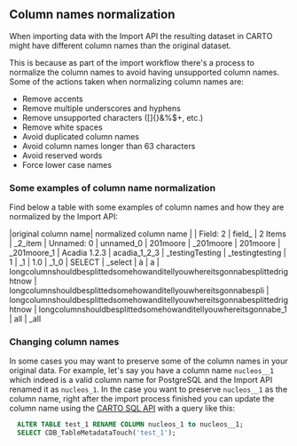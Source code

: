 ## Column names normalization

When importing data with the Import API the resulting dataset in CARTO might have different column names than the original dataset.

This is because as part of the import workflow there's a process to normalize the column names to avoid having unsupported column names. Some of the actions taken when normalizing column names are:

- Remove accents
- Remove multiple underscores and hyphens
- Remove unsupported characters ([]{}&%$+, etc.)
- Remove white spaces
- Avoid duplicated column names
- Avoid column names longer than 63 characters
- Avoid reserved words
- Force lower case names

### Some examples of column name normalization

Find below a table with some examples of column names and how they are normalized by the Import API:

|original column name| normalized column name |
| Field: 2 | field_
| 2 Items | _2_item
| Unnamed: 0 | unnamed_0
| 201moore | _201moore
| 201moore | _201moore_1
| Acadia 1.2.3 | acadia_1_2_3
| _testingTesting | _testingtesting
| 1 | _1
| 1.0 | _1_0
| SELECT | _select
| à | a
| longcolumnshouldbesplittedsomehowanditellyouwhereitsgonnabesplittedrightnow 
    | longcolumnshouldbesplittedsomehowanditellyouwhereitsgonnabespli 
| longcolumnshouldbesplittedsomehowanditellyouwhereitsgonnabesplittedrightnow 
    | longcolumnshouldbesplittedsomehowanditellyouwhereitsgonnabe_1 
| all | _all

### Changing column names

In some cases you may want to preserve some of the column names in your original data. For example, let's say you have a column name `nucleos__1` which indeed is a valid column name for PostgreSQL and the Import API renamed it as `nucleos_1`. In the case you want to preserve `nucleos__1` as the column name, right after the import process finished you can update the column name using the [CARTO SQL API](https://carto.com/developers/sql-api/) with a query like this:

```sql
  ALTER TABLE test_1 RENAME COLUMN nucleos_1 to nucleos__1;
  SELECT CDB_TableMetadataTouch('test_1');
```
